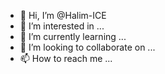- 👋 Hi, I’m @Halim-ICE
- 👀 I’m interested in ...
- 🌱 I’m currently learning ...
- 💞️ I’m looking to collaborate on ...
- 📫 How to reach me ...

<!---
Halim-ICE/Halim-ICE is a ✨ special ✨ repository because its `README.md` (this file) appears on your GitHub profile.
You can click the Preview link to take a look at your changes.
--->
